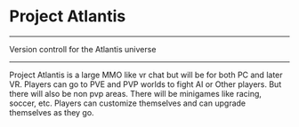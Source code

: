 <h1>Project Atlantis</h1>
<hr>
Version controll for the Atlantis universe
<hr>
Project Atlantis is a large MMO like vr chat but will be for both PC and later VR. Players can go to PVE and PVP worlds to fight AI or Other players. But there will also be non pvp areas. There will be minigames like racing, soccer, etc. Players can customize themselves and can upgrade themselves as they go.
